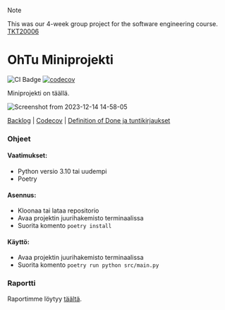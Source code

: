 > [!NOTE]  
> This was our 4-week group project for the software engineering course. [TKT20006](https://studies.helsinki.fi/courses/course-unit/otm-e0c98717-0b6e-46b4-8775-ee996712347c)



# OhTu Miniprojekti
![CI Badge](https://github.com/sevonj/miniprojekti/actions/workflows/main.yml/badge.svg?branch=main)
[![codecov](https://codecov.io/gh/sevonj/miniprojekti/graph/badge.svg?token=YENFDFJKT2)](https://codecov.io/gh/sevonj/miniprojekti)

Miniprojekti on täällä.

![Screenshot from 2023-12-14 14-58-05](https://github.com/sevonj/miniprojekti/assets/100710152/7a0122ce-cf35-4a93-9094-34d959c97b54)

[Backlog](https://tree.taiga.io/project/sevonj-miniprojekti/) | [Codecov](https://app.codecov.io/gh/sevonj/miniprojekti) | [Definition of Done ja tuntikirjaukset](https://tree.taiga.io/project/sevonj-miniprojekti/wiki/home)

### Ohjeet
#### Vaatimukset:
- Python versio 3.10 tai uudempi
- Poetry

#### Asennus:
- Kloonaa tai lataa repositorio
- Avaa projektin juurihakemisto terminaalissa
- Suorita komento `poetry install`

#### Käyttö:
- Avaa projektin juurihakemisto terminaalissa
- Suorita komento `poetry run python src/main.py`

### Raportti

Raportimme löytyy [täältä](./report.md).
